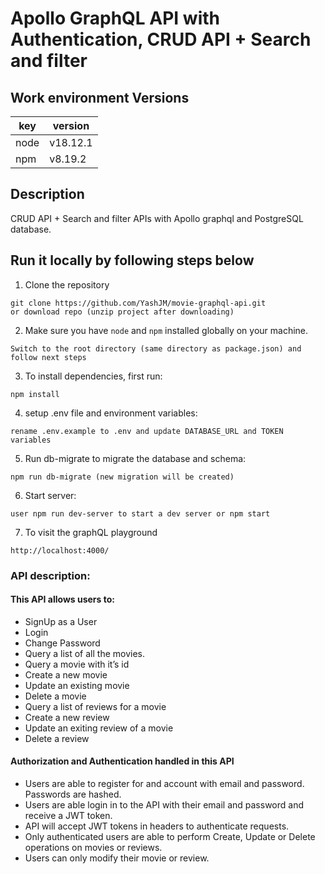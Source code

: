 # Apollo GraphQL API with Authentication, CRUD API + Search and filter

## Work environment Versions

| key  | version  |
| ---- | -------- |
| node | v18.12.1 |
| npm  | v8.19.2  |

## Description

CRUD API + Search and filter APIs with Apollo graphql and PostgreSQL database.

## Run it locally by following steps below

1. Clone the repository

```
git clone https://github.com/YashJM/movie-graphql-api.git
or download repo (unzip project after downloading)
```

2. Make sure you have `node` and `npm` installed globally on your machine.

```
Switch to the root directory (same directory as package.json) and follow next steps

```

3. To install dependencies, first run:

```
npm install
```

4. setup .env file and environment variables:

```
rename .env.example to .env and update DATABASE_URL and TOKEN variables
```

5. Run db-migrate to migrate the database and schema:

```
npm run db-migrate (new migration will be created)
```

6. Start server:

```
user npm run dev-server to start a dev server or npm start
```

7. To visit the graphQL playground

```
http://localhost:4000/
```

### API description:

#### This API allows users to:

- SignUp as a User
- Login
- Change Password
- Query a list of all the movies.
- Query a movie with it’s id
- Create a new movie
- Update an existing movie
- Delete a movie
- Query a list of reviews for a movie
- Create a new review
- Update an exiting review of a movie
- Delete a review

#### Authorization and Authentication handled in this API

- Users are able to register for and account with email and password. Passwords
  are hashed.
- Users are able login in to the API with their email and password and receive a JWT
  token.
- API will accept JWT tokens in headers to authenticate requests.
- Only authenticated users are able to perform Create, Update or Delete operations
  on movies or reviews.
- Users can only modify their movie or review.
